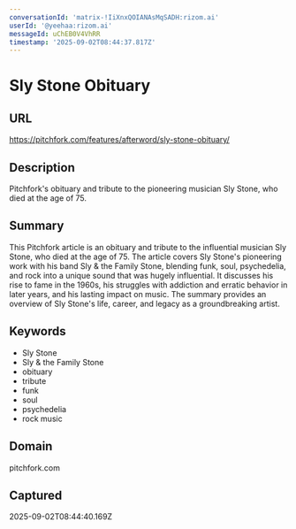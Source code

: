 ```yaml
---
conversationId: 'matrix-!IiXnxQOIANAsMqSADH:rizom.ai'
userId: '@yeehaa:rizom.ai'
messageId: uChEB0V4VhRR
timestamp: '2025-09-02T08:44:37.817Z'
---
```

# Sly Stone Obituary

## URL
https://pitchfork.com/features/afterword/sly-stone-obituary/

## Description
Pitchfork's obituary and tribute to the pioneering musician Sly Stone, who died at the age of 75.

## Summary
This Pitchfork article is an obituary and tribute to the influential musician Sly Stone, who died at the age of 75. The article covers Sly Stone's pioneering work with his band Sly & the Family Stone, blending funk, soul, psychedelia, and rock into a unique sound that was hugely influential. It discusses his rise to fame in the 1960s, his struggles with addiction and erratic behavior in later years, and his lasting impact on music. The summary provides an overview of Sly Stone's life, career, and legacy as a groundbreaking artist.

## Keywords

- Sly Stone
- Sly & the Family Stone
- obituary
- tribute
- funk
- soul
- psychedelia
- rock music

## Domain
pitchfork.com

## Captured
2025-09-02T08:44:40.169Z
